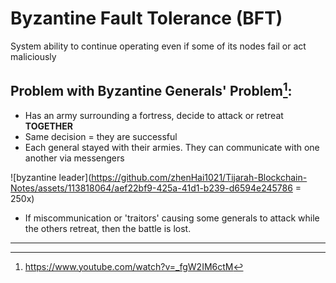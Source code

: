 # Byzantine Fault Tolerance (BFT)
System ability to continue operating even if some of its nodes fail or act maliciously

## Problem with Byzantine Generals' Problem[^1]:
- Has an army surrounding a fortress, decide to attack or retreat **TOGETHER**
- Same decision = they are successful
- Each general stayed with their armies. They can communicate with one another via messengers

![byzantine leader](https://github.com/zhenHai1021/Tijarah-Blockchain-Notes/assets/113818064/aef22bf9-425a-41d1-b239-d6594e245786 = 250x)

- If miscommunication or 'traitors' causing some generals to attack while the others retreat, then the battle is lost.
  
---
[^1]: https://www.youtube.com/watch?v=_fgW2IM6ctM 
